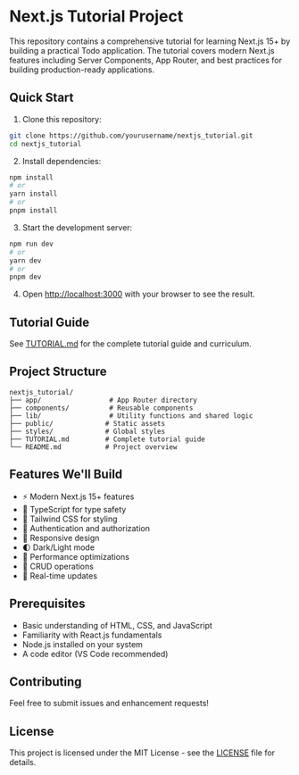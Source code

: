# Next.js Tutorial Project

This repository contains a comprehensive tutorial for learning Next.js 15+ by building a practical Todo application. The tutorial covers modern Next.js features including Server Components, App Router, and best practices for building production-ready applications.

## Quick Start

1. Clone this repository:
```bash
git clone https://github.com/yourusername/nextjs_tutorial.git
cd nextjs_tutorial
```

2. Install dependencies:
```bash
npm install
# or
yarn install
# or
pnpm install
```

3. Start the development server:
```bash
npm run dev
# or
yarn dev
# or
pnpm dev
```

4. Open [http://localhost:3000](http://localhost:3000) with your browser to see the result.

## Tutorial Guide

See [TUTORIAL.md](TUTORIAL.md) for the complete tutorial guide and curriculum.

## Project Structure

```
nextjs_tutorial/
├── app/                 # App Router directory
├── components/          # Reusable components
├── lib/                 # Utility functions and shared logic
├── public/             # Static assets
├── styles/             # Global styles
├── TUTORIAL.md         # Complete tutorial guide
└── README.md           # Project overview
```

## Features We'll Build

- ⚡️ Modern Next.js 15+ features
- 🎯 TypeScript for type safety
- 🎨 Tailwind CSS for styling
- 🔐 Authentication and authorization
- 📱 Responsive design
- 🌓 Dark/Light mode
- 🚀 Performance optimizations
- 📝 CRUD operations
- 🔄 Real-time updates

## Prerequisites

- Basic understanding of HTML, CSS, and JavaScript
- Familiarity with React.js fundamentals
- Node.js installed on your system
- A code editor (VS Code recommended)

## Contributing

Feel free to submit issues and enhancement requests!

## License

This project is licensed under the MIT License - see the [LICENSE](LICENSE) file for details. 